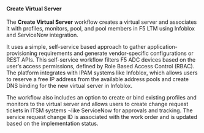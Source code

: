 <h4>Create Virtual Server</h4>
<div>
<p>The <strong>Create Virtual Server</strong> workflow creates a virtual server and associates it with profiles, monitors, pool, and pool members in F5 LTM using Infoblox and ServiceNow integration. </p>
<p>It uses a simple, self-service based approach to gather application-provisioning requirements and generate vendor-specific configurations or REST APIs. This self-service workflow filters F5 ADC devices based on the user’s access permissions, defined by Role Based Access Control (RBAC). The platform integrates with IPAM systems like Infoblox, which allows users to reserve a free IP address from the available address pools and create DNS binding for the new virtual server in Infoblox.</p>
<p>The workflow also includes an option to create or bind existing profiles and monitors to the virtual server and allows users to create change request tickets in ITSM systems ¬like ServiceNow for approvals and tracking. The service request change ID is associated with the work order and is updated based on the implementation status.</p>



